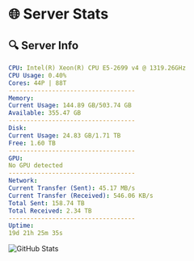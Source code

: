 # 🌐 Server Stats
## 🔍 Server Info
```yaml
CPU: Intel(R) Xeon(R) CPU E5-2699 v4 @ 1319.26GHz
CPU Usage: 0.40%
Cores: 44P | 88T
-----------------------------------
Memory:
Current Usage: 144.89 GB/503.74 GB
Available: 355.47 GB
-----------------------------------
Disk:
Current Usage: 24.83 GB/1.71 TB
Free: 1.60 TB
-----------------------------------
GPU:
No GPU detected
-----------------------------------
Network:
Current Transfer (Sent): 45.17 MB/s
Current Transfer (Received): 546.06 KB/s
Total Sent: 158.74 TB
Total Received: 2.34 TB
-----------------------------------
Uptime:
19d 21h 25m 35s
```
![GitHub Stats](https://img.shields.io/badge/Updated-2025-02-27_20:08:53-blue)